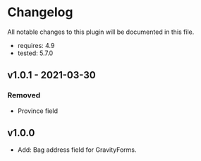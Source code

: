# Changelog

All notable changes to this plugin will be documented in this file.

* requires: 4.9
* tested: 5.7.0

## v1.0.1 - 2021-03-30

### Removed
- Province field

## v1.0.0

- Add: Bag address field for GravityForms.
